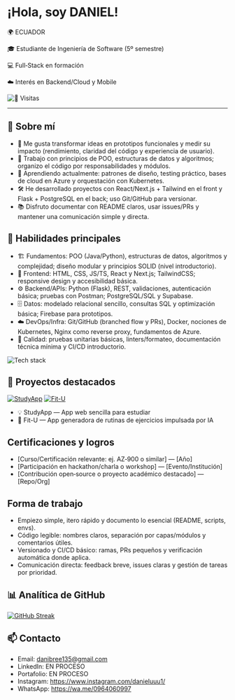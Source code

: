 #  ¡Hola, soy DANIEL!

🌍 ECUADOR

🎓 Estudiante de Ingeniería de Software (5º semestre)

💻 Full‑Stack en formación

☁️ Interés en Backend/Cloud y Mobile


![👀 Visitas](https://komarev.com/ghpvc/?username=USERNAME&label=👀%20Visitas&color=0e75b6&style=flat)

---

## 🙋 Sobre mí
- 🎯 Me gusta transformar ideas en prototipos funcionales y medir su impacto (rendimiento, claridad del código y experiencia de usuario).
- 🧱 Trabajo con principios de POO, estructuras de datos y algoritmos; organizo el código por responsabilidades y módulos.
- 🌱 Aprendiendo actualmente: patrones de diseño, testing práctico, bases de cloud en Azure y orquestación con Kubernetes.
- 🛠️ He desarrollado proyectos con React/Next.js + Tailwind en el front y Flask + PostgreSQL en el back; uso Git/GitHub para versionar.
- 📚 Disfruto documentar con README claros, usar issues/PRs y mantener una comunicación simple y directa.

## 🧰 Habilidades principales
- 🏗️ Fundamentos: POO (Java/Python), estructuras de datos, algoritmos y complejidad; diseño modular y principios SOLID (nivel introductorio).
- 🎨 Frontend: HTML, CSS, JS/TS, React y Next.js; TailwindCSS; responsive design y accesibilidad básica.
- ⚙️ Backend/APIs: Python (Flask), REST, validaciones, autenticación básica; pruebas con Postman; PostgreSQL/SQL y Supabase.
- 🗄️ Datos: modelado relacional sencillo, consultas SQL y optimización básica; Firebase para prototipos.
- ☁️ DevOps/Infra: Git/GitHub (branched flow y PRs), Docker, nociones de Kubernetes, Nginx como reverse proxy, fundamentos de Azure.
- 🧪 Calidad: pruebas unitarias básicas, linters/formateo, documentación técnica mínima y CI/CD introductorio.

![Tech stack](https://skillicons.dev/icons?i=python,java,js,ts,c,cpp,html,css,react,nextjs,tailwind,kotlin,androidstudio,flask,postgres,supabase,firebase,docker,kubernetes,nginx,azure,linux,git,github,vscode,idea,eclipse,figma,postman,powershell&perline=12)

## 🚀 Proyectos destacados
[![StudyApp](https://studyapp-gamma.vercel.app/login)](https://github.com/danieluuu1/nextjs-geist-font-optimized-application)
[![Fit-U](https://github-readme-stats.vercel.app/api/pin/?username=USERNAME&repo=REPO_2&theme=transparent&hide_border=true)](https://github.com/danieluuu1/Fit-U)

- 💡 StudyApp — App web sencilla para estudiar
- 🔧 Fit-U — App generadora de rutinas de ejercicios impulsada por IA
  
##  Certificaciones y logros
-  [Curso/Certificación relevante: ej. AZ‑900 o similar] — [Año]
-  [Participación en hackathon/charla o workshop] — [Evento/Institución]
-  [Contribución open‑source o proyecto académico destacado] — [Repo/Org]

##  Forma de trabajo
-  Empiezo simple, itero rápido y documento lo esencial (README, scripts, envs).
-  Código legible: nombres claros, separación por capas/módulos y comentarios útiles.
-  Versionado y CI/CD básico: ramas, PRs pequeños y verificación automática donde aplica.
-  Comunicación directa: feedback breve, issues claras y gestión de tareas por prioridad.

## 📊 Analítica de GitHub
[![GitHub Streak](https://github-readme-streak-stats.herokuapp.com?user=danieluuu1&theme=tokyonight&hide_border=true&short_numbers=true&border=EB5454)](https://git.io/streak-stats)

## 📫 Contacto
-  Email: danibree135@gmail.com
-  LinkedIn: EN PROCESO
-  Portafolio: EN PROCESO
-  Instagram: https://www.instagram.com/danieluuu1/
-  WhatsApp: https://wa.me/0964060997

